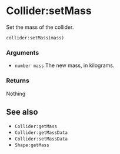 <!--
category: reference
-->

Collider:setMass
===

Set the mass of the collider.

    collider:setMass(mass)

### Arguments

- `number mass` The new mass, in kilograms.

### Returns

Nothing

See also
---

- `Collider:getMass`
- `Collider:getMassData`
- `Collider:setMassData`
- `Shape:getMass`
